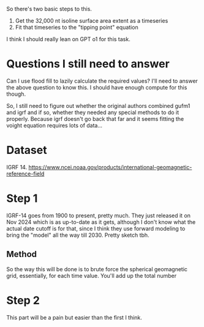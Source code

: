 So there's two basic steps to this.

1. Get the 32,000 nt isoline surface area extent as a timeseries
2. Fit that timeseries to the "tipping point" equation

I think I should really lean on GPT o1 for this task.

# Questions I still need to answer

Can I use flood fill to lazily calculate the required values? I'll need to answer the above question to know this. I should have enough compute for this though.

So, I still need to figure out whether the original authors combined gufm1 and igrf and if so, whether they needed any special methods to do it properly. Because igrf doesn't go back that far and it seems fitting the voight equation requires lots of data...

# Dataset

IGRF 14. https://www.ncei.noaa.gov/products/international-geomagnetic-reference-field

# Step 1

IGRF-14 goes from 1900 to present, pretty much. They just released it on Nov 2024 which is as up-to-date as it gets, although I don't know what the actual date cutoff is for that, since I think they use forward modeling to bring the "model" all the way till 2030. Pretty sketch tbh.

## Method

So the way this will be done is to brute force the spherical geomagnetic grid, essentially, for each time value. You'll add up the total number 

# Step 2

This part will be a pain but easier than the first I think.